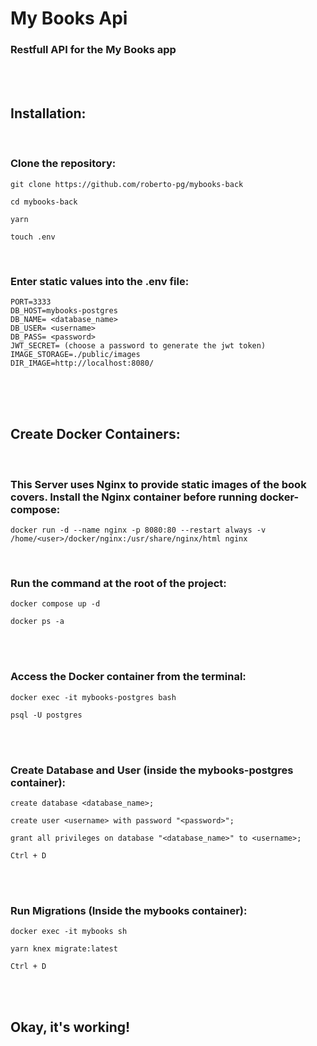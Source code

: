 # My Books Api

### Restfull API for the My Books app

<br/>
<br/>

## Installation:

<br/>

<h3>Clone the repository: </h3>

```
git clone https://github.com/roberto-pg/mybooks-back
```

```
cd mybooks-back
```

```
yarn
```

```
touch .env
```

</br>

<h3>Enter static values into the .env file:</h3>

```
PORT=3333
DB_HOST=mybooks-postgres
DB_NAME= <database_name>
DB_USER= <username>
DB_PASS= <password>
JWT_SECRET= (choose a password to generate the jwt token)
IMAGE_STORAGE=./public/images
DIR_IMAGE=http://localhost:8080/
```

<br/>
<br/>
<br/>

## Create Docker Containers:

<br/>

### This Server uses Nginx to provide static images of the book covers. Install the Nginx container before running docker-compose:

```
docker run -d --name nginx -p 8080:80 --restart always -v /home/<user>/docker/nginx:/usr/share/nginx/html nginx
```

<br/>

<h3>Run the command at the root of the project:</h3>

```
docker compose up -d
```

```
docker ps -a
```

<br/>
<br/>

<h3>Access the Docker container from the terminal:</h3>

```
docker exec -it mybooks-postgres bash
```

```
psql -U postgres
```

<br/>
<br/>

<h3>Create Database and User (inside the mybooks-postgres container):</h3>

```
create database <database_name>;
```

```
create user <username> with password "<password>";
```

```
grant all privileges on database "<database_name>" to <username>;
```

```
Ctrl + D
```

<br/>
<br/>

<h3>Run Migrations (Inside the mybooks container):</h3>

```
docker exec -it mybooks sh
```

```
yarn knex migrate:latest
```

```
Ctrl + D
```

<br/>
<br/>

## Okay, it's working!

